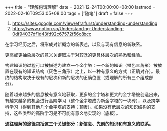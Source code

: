 +++
title = "理解何谓理解"
date = 2021-12-24T00:00:00+08:00
lastmod = 2022-02-16T09:53:05+08:00
tags = ["随笔"]
draft = false
+++

1.  <https://sites.google.com/view/efratfurst/understanding-understanding>
2.  <https://www.notion.so/Understanding-Understanding-0df94037df1d43fd92c67572f56c8bcc>

在学习经历之后，将形成对新概念的新表述，以及与现有信息的新联系。

更高或更抽象层次的意义关键取决于对较低的更具体层次的熟悉和经验。

构建知识的过程可以被描述为建立一个金字塔：一个新的知识（橙色三角形）被放置在现有的知识结构（灰色三角形）之上，以一种有意义的方式（正确对齐）。最终的结构取决于现有的层次和新的层次的正确位置（或理解的所有三个组成部分）。

随着越来越多的信息被有意义地获取，更多的金字塔和更大的金字塔被创造出来，有越来越多的机会进行高阶学习（整个金字塔成为新金字塔的一块砖），以及跨学科学习（得到其他几个金字塔的支持；顶板）。如果没有低层次的知识结构的支持，这些类型的高阶学习是不可能有意义地实现的（底板）。

**通往理解的途径包括这三个关键部分：新信息、先前的知识和有意义的联系。**